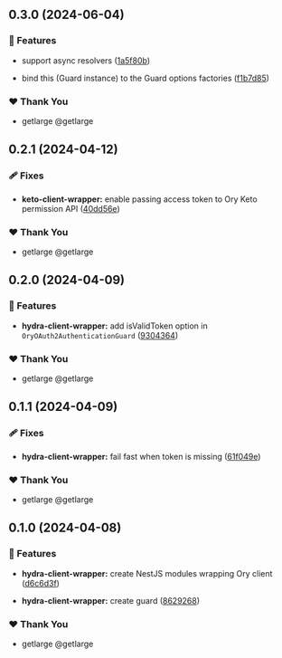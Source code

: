 ## 0.3.0 (2024-06-04)


### 🚀 Features

- support async resolvers ([1a5f80b](https://github.com/getlarge/nestjs-ory-integration/commit/1a5f80b))

- bind this (Guard instance) to the Guard options factories ([f1b7d85](https://github.com/getlarge/nestjs-ory-integration/commit/f1b7d85))


### ❤️  Thank You

- getlarge @getlarge

## 0.2.1 (2024-04-12)


### 🩹 Fixes

- **keto-client-wrapper:** enable passing access token to Ory Keto permission API ([40dd56e](https://github.com/getlarge/nestjs-ory-integration/commit/40dd56e))


### ❤️  Thank You

- getlarge @getlarge

## 0.2.0 (2024-04-09)


### 🚀 Features

- **hydra-client-wrapper:** add isValidToken option in `OryOAuth2AuthenticationGuard` ([9304364](https://github.com/getlarge/nestjs-ory-integration/commit/9304364))


### ❤️  Thank You

- getlarge @getlarge

## 0.1.1 (2024-04-09)


### 🩹 Fixes

- **hydra-client-wrapper:** fail fast when token is missing ([61f049e](https://github.com/getlarge/nestjs-ory-integration/commit/61f049e))


### ❤️  Thank You

- getlarge @getlarge

## 0.1.0 (2024-04-08)


### 🚀 Features

- **hydra-client-wrapper:** create NestJS modules wrapping Ory client ([d6c6d3f](https://github.com/getlarge/nestjs-ory-integration/commit/d6c6d3f))

- **hydra-client-wrapper:** create guard ([8629268](https://github.com/getlarge/nestjs-ory-integration/commit/8629268))


### ❤️  Thank You

- getlarge @getlarge